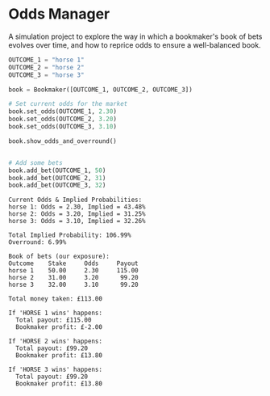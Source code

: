 # Odds Manager

A simulation project to explore the way in which a bookmaker's
book of bets evolves over time, and how to reprice odds to ensure
a well-balanced book.

```python
OUTCOME_1 = "horse 1"
OUTCOME_2 = "horse 2"
OUTCOME_3 = "horse 3"

book = Bookmaker([OUTCOME_1, OUTCOME_2, OUTCOME_3])

# Set current odds for the market
book.set_odds(OUTCOME_1, 2.30)
book.set_odds(OUTCOME_2, 3.20)
book.set_odds(OUTCOME_3, 3.10)

book.show_odds_and_overround()


# Add some bets
book.add_bet(OUTCOME_1, 50)
book.add_bet(OUTCOME_2, 31)
book.add_bet(OUTCOME_3, 32)
```

```
Current Odds & Implied Probabilities:
horse 1: Odds = 2.30, Implied = 43.48%
horse 2: Odds = 3.20, Implied = 31.25%
horse 3: Odds = 3.10, Implied = 32.26%

Total Implied Probability: 106.99%
Overround: 6.99%

Book of bets (our exposure):
Outcome    Stake     Odds     Payout
horse 1    50.00     2.30     115.00
horse 2    31.00     3.20      99.20
horse 3    32.00     3.10      99.20

Total money taken: £113.00

If 'HORSE 1 wins' happens:
  Total payout: £115.00
  Bookmaker profit: £-2.00

If 'HORSE 2 wins' happens:
  Total payout: £99.20
  Bookmaker profit: £13.80

If 'HORSE 3 wins' happens:
  Total payout: £99.20
  Bookmaker profit: £13.80
```